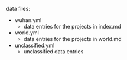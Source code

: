 data files:

* wuhan.yml
  * data entries for the projects in index.md
* world.yml
  * data entries for the projects in world.md
* unclassified.yml
  * unclassified data entries